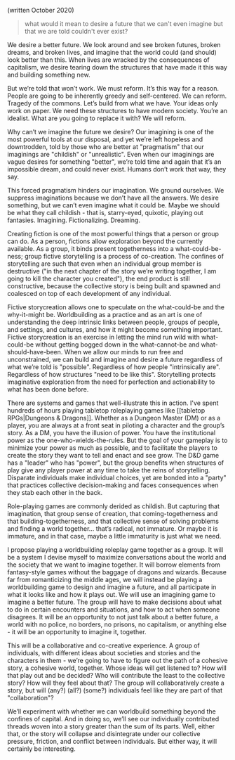(written October 2020)

> what would it mean to desire a future that we can't even imagine but that we are told couldn't ever exist?

We desire a better future.  We look around and see broken futures, broken dreams, and broken lives, and imagine that the world could (and should) look better than this.  When lives are wracked by the consequences of capitalism, we desire tearing down the structures that have made it this way and building something new.  

But we’re told that won’t work.  We must reform.  It’s this way for a reason.  People are going to be inherently greedy and self-centered.  We can reform.  Tragedy of the commons.  Let’s build from what we have.  Your ideas only work on paper.  We need these structures to have modern society.  You’re an idealist.  What are you going to replace it with?  We will reform.  

Why can’t we imagine the future we desire?  Our imagining is one of the most powerful tools at our disposal, and yet we’re left hopeless and downtrodden, told by those who are better at "pragmatism" that our imaginings are "childish" or "unrealistic".  Even when our imaginings are vague desires for something "better", we’re told time and again that it’s an impossible dream, and could never exist.  Humans don’t work that way, they say.

This forced pragmatism hinders our imagination.  We ground ourselves.  We suppress imaginations because we don’t have all the answers.  We desire something, but we can’t even imagine what it could be.  Maybe we should be what they call childish - that is, starry-eyed, quixotic, playing out fantasies.  Imagining.  Fictionalizing.  Dreaming.  

Creating fiction is one of the most powerful things that a person or group can do.  As a person, fictions allow exploration beyond the currently available.  As a group, it binds present togetherness into a what-could-be-ness; group fictive storytelling is a process of co-creation.  The confines of storytelling are such that even when an individual group member is destructive ("in the next chapter of the story we’re writing together, I am going to kill the character you created"), the end product is still constructive, because the collective story is being built and spawned and coalesced on top of each development of any individual.

Fictive storycreation allows one to speculate on the what-could-be and the why-it-might be.  Worldbuilding as a practice and as an art is one of understanding the deep intrinsic links between people, groups of people, and settings, and cultures, and how it might become something important.  Fictive storycreation is an exercise in letting the mind run wild with what-could-be without getting bogged down in the what-cannot-be and what-should-have-been.  When we allow our minds to run free and unconstrained, we can build and imagine and desire a future regardless of what we’re told is "possible".  Regardless of how people "intrinsically are".  Regardless of how structures "need to be like this".  Storytelling protects imaginative exploration from the need for perfection and actionability to what has been done before.

There are systems and games that well-illustrate this in action.  I've spent hundreds of hours playing tabletop roleplaying games like [[tabletop RPGs|Dungeons & Dragons]].  Whether as a Dungeon Master (DM) or as a player, you are always at a front seat in piloting a character and the group’s story.  As a DM, you have the illusion of power.  You have the institutional power as the one-who-wields-the-rules. But the goal of your gameplay is to minimize your power as much as possible, and to facilitate the players to create the story they want to tell and enact and see grow.  The D&D game has a "leader" who has "power", but the group benefits when structures of play give any player power at any time to take the reins of storytelling.  Disparate individuals make individual choices, yet are bonded into a "party" that practices collective decision-making and faces consequences when they stab each other in the back.

Role-playing games are commonly derided as childish.  But capturing that imagination, that group sense of creation, that coming-togetherness and that building-togetherness, and that collective sense of solving problems and finding a world together… that’s radical, not immature.  Or maybe it is immature, and in that case, maybe a little immaturity is just what we need.

I propose playing a worldbuilding roleplay game together as a group.  It will be a system I devise myself to maximize conversations about the world and the society that we want to imagine together.  It will borrow elements from fantasy-style games without the baggage of dragons and wizards.  Because far from romanticizing the middle ages, we will instead be playing a worldbuilding game to design and imagine a future, and all participate in what it looks like and how it plays out.  We will use an imagining game to imagine a better future.  The group will have to make decisions about what to do in certain encounters and situations, and how to act when someone disagrees.  It will be an opportunity to not just talk about a better future, a world with no police, no borders, no prisons, no capitalism, or anything else - it will be an opportunity to imagine it, together. 

This will be a collaborative and co-creative experience.  A group of individuals, with different ideas about societies and stories and the characters in them - we’re going to have to figure out the path of a cohesive story, a cohesive world, together.  Whose ideas will get listened to?  How will that play out and be decided?  Who will contribute the least to the collective story?  How will they feel about that?  The group will collaboratively create a story, but will (any?) (all?) (some?) individuals feel like they are part of that "collaboration"?

We’ll experiment with whether we can worldbuild something beyond the confines of capital.  And in doing so, we’ll see our individually contributed threads woven into a story greater than the sum of its parts.  Well, either that, or the story will collapse and disintegrate under our collective pressure, friction, and conflict between individuals.  But either way, it will certainly be interesting.